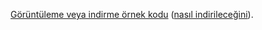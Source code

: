 [Görüntüleme veya indirme örnek kodu](https://github.com/aspnet/Docs/tree/master/aspnetcore/tutorials/first-mvc-app/start-mvc/sample) ([nasıl indirileceğini](xref:index#how-to-download-a-sample)).